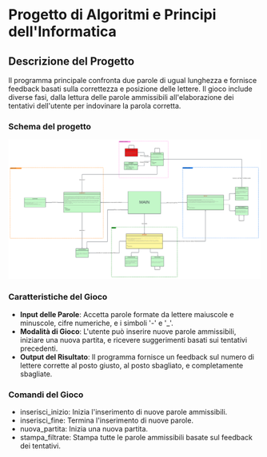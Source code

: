 # Progetto di Algoritmi e Principi dell'Informatica

## Descrizione del Progetto
Il programma principale confronta due parole di ugual lunghezza e fornisce feedback basati sulla correttezza e posizione delle lettere. Il gioco include diverse fasi, dalla lettura delle parole ammissibili all'elaborazione dei tentativi dell'utente per indovinare la parola corretta.

### Schema del progetto
[![Schema](ReadmeFiles/ReadmeFiles/UMLProgettoApi.png)](ReadmeFiles/ReadmeFiles/UMLProgettoApi.pdf)

### Caratteristiche del Gioco
- **Input delle Parole**: Accetta parole formate da lettere maiuscole e minuscole, cifre numeriche, e i simboli '-' e '_'.
- **Modalità di Gioco**: L'utente può inserire nuove parole ammissibili, iniziare una nuova partita, e ricevere suggerimenti basati sui tentativi precedenti.
- **Output del Risultato**: Il programma fornisce un feedback sul numero di lettere corrette al posto giusto, al posto sbagliato, e completamente sbagliate.

### Comandi del Gioco
* inserisci_inizio: Inizia l'inserimento di nuove parole ammissibili.
* inserisci_fine: Termina l'inserimento di nuove parole.
* nuova_partita: Inizia una nuova partita.
* stampa_filtrate: Stampa tutte le parole ammissibili basate sul feedback dei tentativi.
